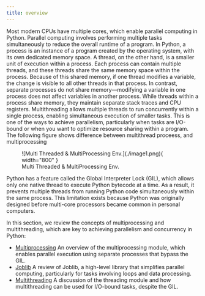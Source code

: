 ```yaml
---
title: overview
---
```

Most modern CPUs have multiple cores, which enable parallel computing in Python. Parallel computing involves performing multiple tasks simultaneously to reduce the overall runtime of a program. In Python, a process is an instance of a program created by the operating system, with its own dedicated memory space. A thread, on the other hand, is a smaller unit of execution within a process. Each process can contain multiple threads, and these threads share the same memory space within the process. Because of this shared memory, if one thread modifies a variable, the change is visible to all other threads in that process. In contrast, separate processes do not share memory—modifying a variable in one process does not affect variables in another process. While threads within a process share memory, they maintain separate stack traces and CPU registers. Multithreading allows multiple threads to run concurrently within a single process, enabling simultaneous execution of smaller tasks. This is one of the ways to achieve parallelism, particularly when tasks are I/O-bound or when you want to optimize resource sharing within a program. The following figure shows difference between multithread proceess, and multiprocessing 


<figure markdown="span">
  ![Multi Threaded & MultiProcessing Env.](./image1.png){ width="800" }
  <figcaption>Multi Threaded & MultiProcessing Env.</figcaption>
</figure>


Python has a feature called the Global Interpreter Lock (GIL), which allows only one native thread to execute Python bytecode at a time. As a result, it prevents multiple threads from running Python code simultaneously within the same process. This limitation exists because Python was originally designed before multi-core processors became common in personal computers.

In this section, we review the concepts of multiprocessing and multithreading, which are key to achieving parallelism and concurrency in Python:

* [Multiprocessing](ch10_multiprocessing.md) An overview of the multiprocessing module, which enables parallel execution using separate processes that bypass the GIL.
* [Joblib](ch10_joblib.md) A review of Joblib, a high-level library that simplifies parallel computing, particularly for tasks involving loops and data processing. 
* [Multithreading](ch10_threading.md) A discussion of the threading module and how multithreading can be used for I/O-bound tasks, despite the GIL.
